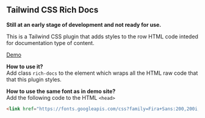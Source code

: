 Tailwind CSS Rich Docs
---------

**Still at an early stage of development and not ready for use.**

This is a Tailwind CSS plugin that adds styles to the row HTML code inteded for documentation type of content.

[Demo](https://universal-resume.netlify.com/)

**How to use it?**  
Add class `rich-docs` to the element which wraps all the HTML raw code that that this plugin styles.

**How to use the same font as in demo site?**  
Add the following code to the HTML `<head>`

```html
<link href="https://fonts.googleapis.com/css?family=Fira+Sans:200,200i,300,300i,400,400i,500,500i,600,600i,700,700i,800,800i&display=swap" rel="stylesheet">
```
